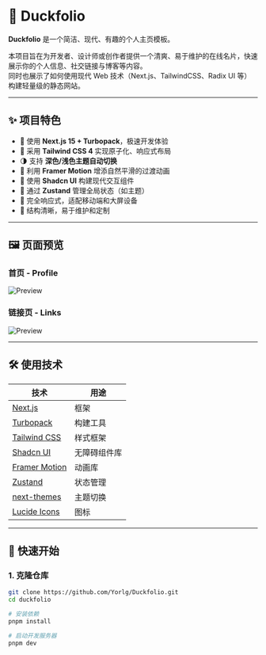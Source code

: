 # 🦆 Duckfolio

**Duckfolio** 是一个简洁、现代、有趣的个人主页模板。

本项目旨在为开发者、设计师或创作者提供一个清爽、易于维护的在线名片，快速展示你的个人信息、社交链接与博客等内容。  
同时也展示了如何使用现代 Web 技术（Next.js、TailwindCSS、Radix UI 等）构建轻量级的静态网站。

---

## ✨ 项目特色

- 🚀 使用 **Next.js 15 + Turbopack**，极速开发体验
- 🎨 采用 **Tailwind CSS 4** 实现原子化、响应式布局
- 🌗 支持 **深色/浅色主题自动切换**
- 💫 利用 **Framer Motion** 增添自然平滑的过渡动画
- 🧩 使用 **Shadcn UI** 构建现代交互组件
- 🧠 通过 **Zustand** 管理全局状态（如主题）
- 📱 完全响应式，适配移动端和大屏设备
- 🧼 结构清晰，易于维护和定制

---

## 🖼️ 页面预览

### 首页 - Profile  
![Preview](https://blog.yorlg.it/wp-content/uploads/2025/05/Duckfolio-Preview1.png)

### 链接页 - Links  
![Preview](https://blog.yorlg.it/wp-content/uploads/2025/05/Duckfolio-Preview2.png)

---

## 🛠️ 使用技术

| 技术                                                      | 用途         |
| --------------------------------------------------------- | ------------ |
| [Next.js](https://nextjs.org/)                            | 框架         |
| [Turbopack](https://turbo.build/pack)                     | 构建工具     |
| [Tailwind CSS](https://tailwindcss.com/)                  | 样式框架     |
| [Shadcn UI](https://ui.shadcn.com/ )                      | 无障碍组件库 |
| [Framer Motion](https://www.framer.com/motion/)           | 动画库       |
| [Zustand](https://github.com/pmndrs/zustand)              | 状态管理     |
| [next-themes](https://github.com/pacocoursey/next-themes) | 主题切换     |
| [Lucide Icons](https://lucide.dev/)                       | 图标         |

---

## 🚀 快速开始

### 1. 克隆仓库

```bash
git clone https://github.com/Yorlg/Duckfolio.git
cd duckfolio

# 安装依赖
pnpm install

# 启动开发服务器
pnpm dev
